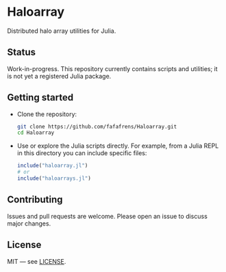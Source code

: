 # Haloarray

Distributed halo array utilities for Julia.

## Status
Work-in-progress. This repository currently contains scripts and utilities; it is not yet a registered Julia package.

## Getting started
- Clone the repository:
  ```bash
  git clone https://github.com/fafafrens/Haloarray.git
  cd Haloarray
  ```
- Use or explore the Julia scripts directly. For example, from a Julia REPL in this directory you can include specific files:
  ```julia
  include("haloarray.jl")
  # or
  include("haloarrays.jl")
  ```

## Contributing
Issues and pull requests are welcome. Please open an issue to discuss major changes.

## License
MIT — see [LICENSE](./LICENSE).

